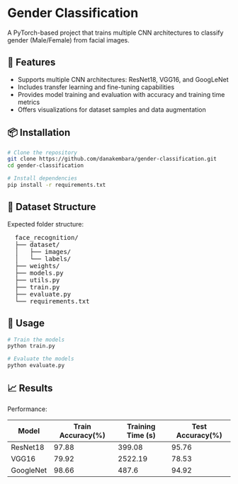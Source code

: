 # Gender Classification
A PyTorch-based project that trains multiple CNN architectures to classify gender (Male/Female) from facial images.

## 🧠 Features
* Supports multiple CNN architectures: ResNet18, VGG16, and GoogLeNet  
* Includes transfer learning and fine-tuning capabilities  
* Provides model training and evaluation with accuracy and training time metrics  
* Offers visualizations for dataset samples and data augmentation  

## 📦 Installation

```bash
# Clone the repository
git clone https://github.com/danakembara/gender-classification.git
cd gender-classification

# Install dependencies
pip install -r requirements.txt
```

## 📂 Dataset Structure
Expected folder structure:
<pre>
  face_recognition/ 
  ├── dataset/ 
  │   ├── images/
  │   └── labels/ 
  ├── weights/
  ├── models.py 
  ├── utils.py 
  ├── train.py 
  ├── evaluate.py 
  └── requirements.txt
</pre>

## 🏃 Usage
```bash
# Train the models
python train.py

# Evaluate the models
python evaluate.py
```

## 📈 Results

Performance:

| Model     | Train Accuracy(%) | Training Time (s) | Test Accuracy(%) |
|-----------|-------------------|-------------------|------------------|
| ResNet18  | 97.88             | 399.08            | 95.76            | 
| VGG16     | 79.92             | 2522.19           | 78.53            |
| GoogleNet | 98.66             | 487.6             | 94.92            |

